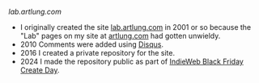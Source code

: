 *lab.artlung.com*

* I originally created the site [lab.artlung.com](https://lab.artlung.com) in 2001 or so because the "Lab" pages on my site at [artlung.com](https://artlung.com) had gotten unwieldy.
* 2010 Comments were added using [Disqus](https://disqus.com).
* 2016 I created a private repository for the site.
* 2024 I made the repository public as part of [IndieWeb Black Friday Create Day](https://indieweb.org/events/2024-black-friday-create-day).
